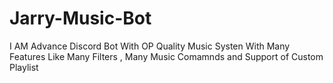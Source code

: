 # Jarry-Music-Bot
I AM Advance Discord Bot With OP Quality Music Systen With Many Features Like Many Filters , Many Music Comamnds and Support of Custom Playlist
